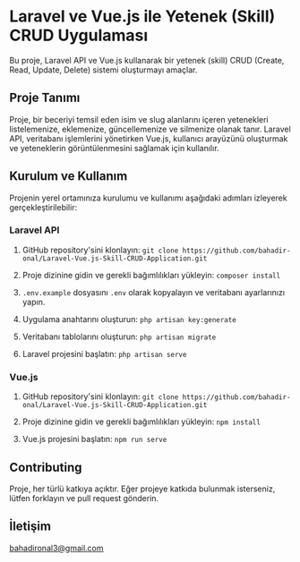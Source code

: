 # Laravel ve Vue.js ile Yetenek (Skill) CRUD Uygulaması
Bu proje, Laravel API ve Vue.js kullanarak bir yetenek (skill) CRUD (Create, Read, Update, Delete) sistemi oluşturmayı amaçlar.
## Proje Tanımı
 Proje, bir beceriyi temsil eden isim ve slug alanlarını içeren yetenekleri listelemenize, eklemenize, güncellemenize ve silmenize olanak tanır. Laravel API, veritabanı işlemlerini yönetirken Vue.js, kullanıcı arayüzünü oluşturmak ve yeteneklerin görüntülenmesini sağlamak için kullanılır. 
 ## Kurulum ve Kullanım
  Projenin yerel ortamınıza kurulumu ve kullanımı aşağıdaki adımları izleyerek gerçekleştirilebilir:
  ### Laravel API
1. GitHub repository'sini klonlayın:
`git clone https://github.com/bahadir-onal/Laravel-Vue.js-Skill-CRUD-Application.git`

2. Proje dizinine gidin ve gerekli bağımlılıkları yükleyin:
 `composer install`

3.  `.env.example` dosyasını `.env` olarak kopyalayın ve veritabanı ayarlarınızı yapın. 
4. Uygulama anahtarını oluşturun:
 `php artisan key:generate`

5. Veritabanı tablolarını oluşturun:
`php artisan migrate`

6. Laravel projesini başlatın:
`php artisan serve`

### Vue.js
 1. GitHub repository'sini klonlayın:
`git clone https://github.com/bahadir-onal/Laravel-Vue.js-Skill-CRUD-Application.git`

2. Proje dizinine gidin ve gerekli bağımlılıkları yükleyin:
`npm install`
3. Vue.js projesini başlatın:
`npm run serve`


## Contributing
Proje, her türlü katkıya açıktır. Eğer projeye katkıda bulunmak isterseniz, lütfen forklayın ve pull request gönderin.

## İletişim

bahadironal3@gmail.com
